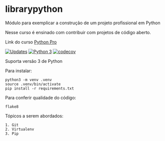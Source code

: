 # librarypython

Módulo para exemplicar a construção de um projeto profissional em Python

Nesse curso é ensinado com contribuir com projetos de código aberto.

Link do curso [Python Pro](https://www.python.pro.br/)

[![Updates](https://pyup.io/repos/github/henriquelima1984/librarypython/shield.svg)](https://pyup.io/repos/github/henriquelima1984/librarypython/)
[![Python 3](https://pyup.io/repos/github/henriquelima1984/librarypython/python-3-shield.svg)](https://pyup.io/repos/github/henriquelima1984/librarypython/)
[![codecov](https://codecov.io/gh/henriquelima1984/librarypython/branch/main/graph/badge.svg?token=845H1J7N7R)](https://codecov.io/gh/henriquelima1984/librarypython)

Suporta versão 3 de Python

Para instalar:

```console
python3 -m venv .venv
source .venv/bin/activate
pip install -r requirements.txt
```

Para conferir qualidade do código:

```console
flake8
```

Tópicos a serem abordados:

    1. Git
    2. Virtualenv
    3. Pip